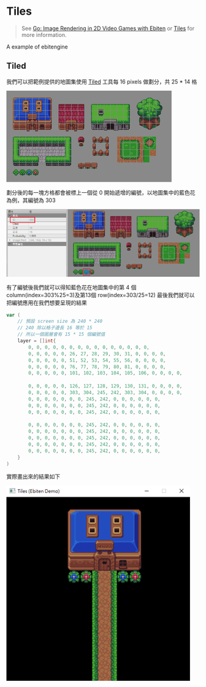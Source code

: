 # Tiles

> See [Go: Image Rendering in 2D Video Games with Ebiten](https://medium.com/a-journey-with-go/go-image-rendering-in-2d-video-games-with-ebiten-912cc2360c4f) or [Tiles](https://ebiten.org/examples/tiles.html) for more information.

A example of ebitengine

## Tiled

我們可以把範例提供的地圖集使用 [Tiled](https://www.mapeditor.org/) 工具每 16 pixels 做劃分，共 25 * 14 格

![tiled](docs/images/tiled_image.png)

劃分後的每一塊方格都會被標上一個從 0 開始遞增的編號，以地圖集中的藍色花為例，其編號為 303

![blue flower](docs/images/blue_flower.png)

有了編號後我們就可以得知藍色花在地圖集中的第 4 個 column(index=303%25=3)及第13個 row(index=303/25=12)
最後我們就可以把編號應用在我們想要呈現的結果
```go
var (
    // 預設 screen size 為 240 * 240
    // 240 除以格子邊長 16 等於 15
    // 所以一個圖層會有 15 * 15 個編號值
    layer = []int{
        0, 0, 0, 0, 0, 0, 0, 0, 0, 0, 0, 0, 0, 0, 0,
        0, 0, 0, 0, 0, 26, 27, 28, 29, 30, 31, 0, 0, 0, 0,
        0, 0, 0, 0, 0, 51, 52, 53, 54, 55, 56, 0, 0, 0, 0,
        0, 0, 0, 0, 0, 76, 77, 78, 79, 80, 81, 0, 0, 0, 0,
        0, 0, 0, 0, 0, 101, 102, 103, 104, 105, 106, 0, 0, 0, 0,

        0, 0, 0, 0, 0, 126, 127, 128, 129, 130, 131, 0, 0, 0, 0,
        0, 0, 0, 0, 0, 303, 304, 245, 242, 303, 304, 0, 0, 0, 0,
        0, 0, 0, 0, 0, 0, 0, 245, 242, 0, 0, 0, 0, 0, 0,
        0, 0, 0, 0, 0, 0, 0, 245, 242, 0, 0, 0, 0, 0, 0,
        0, 0, 0, 0, 0, 0, 0, 245, 242, 0, 0, 0, 0, 0, 0,

        0, 0, 0, 0, 0, 0, 0, 245, 242, 0, 0, 0, 0, 0, 0,
        0, 0, 0, 0, 0, 0, 0, 245, 242, 0, 0, 0, 0, 0, 0,
        0, 0, 0, 0, 0, 0, 0, 245, 242, 0, 0, 0, 0, 0, 0,
        0, 0, 0, 0, 0, 0, 0, 245, 242, 0, 0, 0, 0, 0, 0,
        0, 0, 0, 0, 0, 0, 0, 245, 242, 0, 0, 0, 0, 0, 0,
    }
)
```

實際畫出來的結果如下

![layer](docs/images/layer.png)
